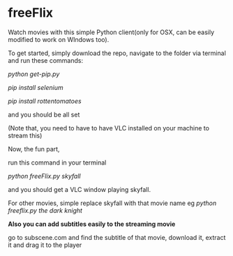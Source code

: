 # freeFlix
Watch movies with this simple Python client(only for OSX, can be easily modified to work on WIndows too). 

To get started, simply download the repo, navigate to the folder via terminal and run these commands:

<i>python get-pip.py </i>

<i>pip install selenium </i>

<i>pip install rottentomatoes </i>


and you should be all set

(Note that, you need to have to have VLC installed on your machine to stream this)

Now, the fun part,

run this command in your terminal

<i>python freeFlix.py skyfall </i>


and you should get a VLC window playing skyfall.

For other movies, simple replace skyfall with that movie name eg 
<i>python freeflix.py the dark knight </i>


<b> Also you can add subtitles easily to the streaming movie </b>

go to subscene.com and find the subtitle of that movie, download it, extract it and drag it to the player
